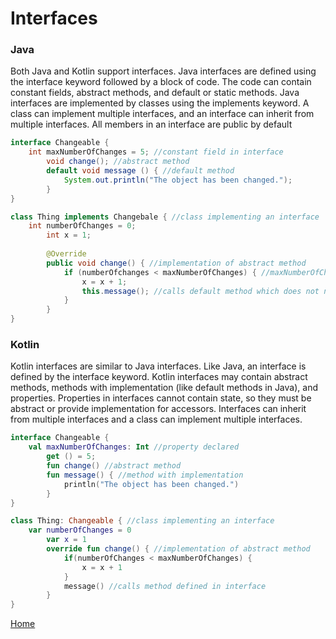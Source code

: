# Interfaces

### Java
Both Java and Kotlin support interfaces. Java interfaces are defined using the interface keyword followed by a block of code. The code can contain constant fields, abstract methods, and default or static methods. Java interfaces are implemented by classes using the implements keyword. A class can implement multiple interfaces, and an interface can inherit from multiple interfaces. All members in an interface are public by default

```java
interface Changeable {
	int maxNumberOfChanges = 5; //constant field in interface
    	void change(); //abstract method
    	default void message () { //default method
    		System.out.println("The object has been changed.");
    	}
}

class Thing implements Changebale { //class implementing an interface
	int numberOfChanges = 0;
    	int x = 1;
    
    	@Override
    	public void change() { //implementation of abstract method
    		if (numberOfchanges < maxNumberOfChanges) { //maxNumberOfChanges is a constant from the interface
        		x = x + 1;
            	this.message(); //calls default method which does not need to be defined
        	}
    	}
}
```

### Kotlin
Kotlin interfaces are similar to Java interfaces. Like Java, an interface is defined by the interface keyword. Kotlin interfaces may contain abstract methods, methods with implementation (like default methods in Java), and properties. Properties in interfaces cannot contain state, so they must be abstract or provide implementation for accessors. Interfaces can inherit from multiple interfaces and a class can implement multiple interfaces.

```kotlin
interface Changeable {
	val maxNumberOfChanges: Int //property declared
		get () = 5;
    	fun change() //abstract method
    	fun message() { //method with implementation
    		println("The object has been changed.")
    	}
}

class Thing: Changeable { //class implementing an interface
	var numberOfChanges = 0
    	var x = 1
    	override fun change() { //implementation of abstract method
    		if(numberOfChanges < maxNumberOfChanges) {
        		x = x + 1
        	}
        	message() //calls method defined in interface
    	}
}
```

[Home](../README.md)
